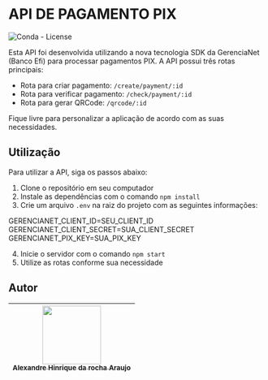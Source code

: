 # API DE PAGAMENTO PIX

![Conda - License](https://img.shields.io/conda/l/alexandre-henrique-rp/api_px?style=plastic)

Esta API foi desenvolvida utilizando a nova tecnologia SDK da GerenciaNet (Banco Efi) para processar pagamentos PIX. A API possui três rotas principais:

- Rota para criar pagamento: `/create/payment/:id`
- Rota para verificar pagamento: `/check/payment/:id`
- Rota para gerar QRCode: `/qrcode/:id`

Fique livre para personalizar a aplicação de acordo com as suas necessidades.

## Utilização

Para utilizar a API, siga os passos abaixo:

1. Clone o repositório em seu computador
2. Instale as dependências com o comando `npm install`
3. Crie um arquivo `.env` na raiz do projeto com as seguintes informações:

GERENCIANET_CLIENT_ID=SEU_CLIENT_ID
GERENCIANET_CLIENT_SECRET=SUA_CLIENT_SECRET
GERENCIANET_PIX_KEY=SUA_PIX_KEY

4. Inicie o servidor com o comando `npm start`
5. Utilize as rotas conforme sua necessidade

## Autor


| [<img src="https://avatars.githubusercontent.com/u/64115785?v%3D4" width=115><br><sub>Alexandre Hinrique da rocha Araujo</sub>](https://github.com/alexandre-henrique-rp)  |
| :---: | 

